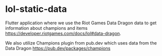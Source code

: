 # lol-static-data
Flutter application where we use the Riot Games Data Dragon data to get information about champions and items https://developer.riotgames.com/docs/lol#data-dragon. 

We also utilize Champions plugin from pub.dev which uses data from the Data Dragon https://pub.dev/packages/champions
